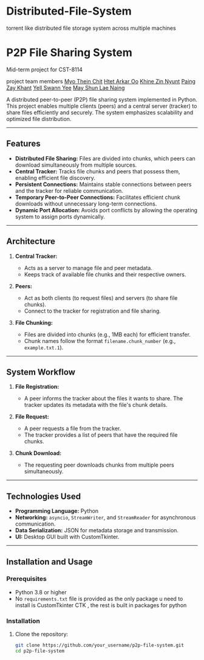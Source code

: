 # Distributed-File-System
torrent like distributed file storage system across multiple machines

# P2P File Sharing System

Mid-term project for CST-8114

project team members    [Myo Thein Chit](https://github.com/myotheinchit)
                        [Htet Arkar Oo](https://github.com/10D0U)
                        [Khine Zin Nyunt](https://github.com/KhineZinNyunt)
                        [Paing Zay Khant](https://github.com/PaingZayK)
                        [Yell Swann Yee](https://github.com/yellswannyee)
                        [May Shun Lae Naing](https://github.com/mayshunlaenaing)

A distributed peer-to-peer (P2P) file sharing system implemented in Python. This project enables multiple clients (peers) and a central server (tracker) to share files efficiently and securely. The system emphasizes scalability and optimized file distribution.

---

## Features

- **Distributed File Sharing:** Files are divided into chunks, which peers can download simultaneously from multiple sources.
- **Central Tracker:** Tracks file chunks and peers that possess them, enabling efficient file discovery.
- **Persistent Connections:** Maintains stable connections between peers and the tracker for reliable communication.
- **Temporary Peer-to-Peer Connections:** Facilitates efficient chunk downloads without unnecessary long-term connections.
- **Dynamic Port Allocation:** Avoids port conflicts by allowing the operating system to assign ports dynamically.

---

## Architecture

1. **Central Tracker:**
   - Acts as a server to manage file and peer metadata.
   - Keeps track of available file chunks and their respective owners.

2. **Peers:**
   - Act as both clients (to request files) and servers (to share file chunks).
   - Connect to the tracker for registration and file sharing.

3. **File Chunking:**
   - Files are divided into chunks (e.g., 1MB each) for efficient transfer.
   - Chunk names follow the format `filename.chunk_number` (e.g., `example.txt.1`).

---

## System Workflow

1. **File Registration:**
   - A peer informs the tracker about the files it wants to share. The tracker updates its metadata with the file's chunk details.

2. **File Request:**
   - A peer requests a file from the tracker.
   - The tracker provides a list of peers that have the required file chunks.

3. **Chunk Download:**
   - The requesting peer downloads chunks from multiple peers simultaneously.

---

## Technologies Used

- **Programming Language:** Python
- **Networking:** `asyncio`, `StreamWriter`, and `StreamReader` for asynchronous communication.
- **Data Serialization:** JSON for metadata storage and transmission.
- **UI:** Desktop GUI built with CustomTkinter.

---

## Installation and Usage

### Prerequisites

- Python 3.8 or higher 
- No `requirements.txt` file is provided as the only package u need to install is CustomTkinter CTK , the rest is built in packages for python 

### Installation

1. Clone the repository:
   ```bash
   git clone https://github.com/your_username/p2p-file-system.git
   cd p2p-file-system
